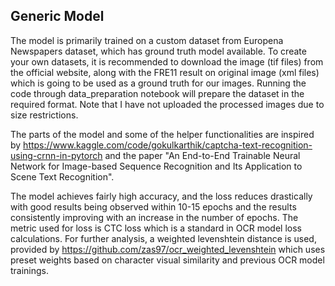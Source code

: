 ## Generic Model

The model is primarily trained on a custom dataset from Europena Newspapers dataset, which has ground truth model available. To create your own datasets, it is recommended to download the image (tif files) from the official website, along with the FRE11 result on original image (xml files) which is going to be used as a ground truth for our images. Running the code through data_preparation notebook will prepare the dataset in the required format. Note that I have not uploaded the processed images due to size restrictions.

The parts of the model and some of the helper functionalities are inspired by https://www.kaggle.com/code/gokulkarthik/captcha-text-recognition-using-crnn-in-pytorch and the paper "An End-to-End Trainable Neural Network for Image-based Sequence Recognition and Its Application to Scene Text Recognition".

The model achieves fairly high accuracy, and the loss reduces drastically with good results being observed within 10-15 epochs and the results consistently improving with an increase in the number of epochs. The metric used for loss is CTC loss which is a standard in OCR model loss calculations. For further analysis, a weighted levenshtein distance is used, provided by https://github.com/zas97/ocr_weighted_levenshtein which uses preset weights based on character visual similarity and previous OCR model trainings.
